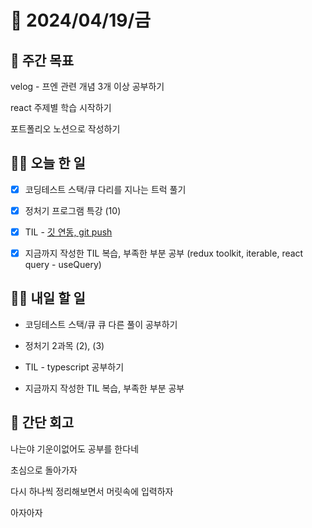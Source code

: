 # 📅 2024/04/19/금

## 🚀 주간 목표

velog - 프엔 관련 개념 3개 이상 공부하기

react 주제별 학습 시작하기

포트폴리오 노션으로 작성하기

## 💪🏻 오늘 한 일

- [x] 코딩테스트 스택/큐 다리를 지나는 트럭 풀기

- [x] 정처기 프로그램 특강 (10)

- [x] TIL - [깃 연동, git push](https://velog.io/@oaksusu/TIL-%EA%B9%83%EC%97%B0%EB%8F%99-git-push)

- [x] 지금까지 작성한 TIL 복습, 부족한 부분 공부 (redux toolkit, iterable, react query - useQuery)


## 🫵🏻 내일 할 일

- 코딩테스트 스택/큐 큐 다른 풀이 공부하기

- 정처기 2과목 (2), (3)

- TIL - typescript 공부하기

- 지금까지 작성한 TIL 복습, 부족한 부분 공부


## 👀 간단 회고

나는야 기운이없어도 공부를 한다네

초심으로 돌아가자

다시 하나씩 정리해보면서 머릿속에 입력하자

아자아자



